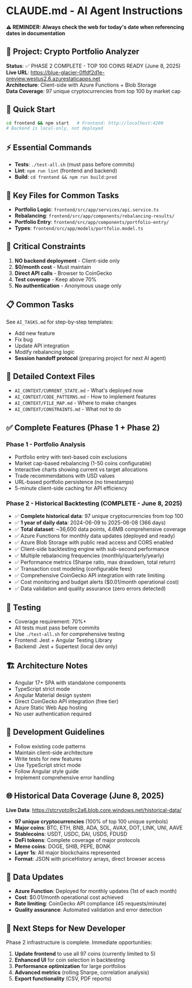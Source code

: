 # CLAUDE.md - AI Agent Instructions

**⚠️ REMINDER: Always check the web for today's date when referencing dates in documentation**

## 🎯 Project: Crypto Portfolio Analyzer
**Status**: ✅ PHASE 2 COMPLETE - TOP 100 COINS READY (June 8, 2025)  
**Live URL**: https://blue-glacier-0ffdf2d1e-preview.westus2.6.azurestaticapps.net  
**Architecture**: Client-side with Azure Functions + Blob Storage  
**Data Coverage**: 97 unique cryptocurrencies from top 100 by market cap

## 🚀 Quick Start
```bash
cd frontend && npm start   # Frontend: http://localhost:4200
# Backend is local-only, not deployed
```

## ⚡ Essential Commands
- **Tests**: `./test-all.sh` (must pass before commits)
- **Lint**: `npm run lint` (frontend and backend)
- **Build**: `cd frontend && npm run build:prod`

## 📁 Key Files for Common Tasks
- **Portfolio Logic**: `frontend/src/app/services/api.service.ts`
- **Rebalancing**: `frontend/src/app/components/rebalancing-results/`
- **Portfolio Entry**: `frontend/src/app/components/portfolio-entry/`
- **Types**: `frontend/src/app/models/portfolio.model.ts`

## 🛑 Critical Constraints
1. **NO backend deployment** - Client-side only
2. **$0/month cost** - Must maintain
3. **Direct API calls** - Browser to CoinGecko
4. **Test coverage** - Keep above 70%
5. **No authentication** - Anonymous usage only

## 📋 Common Tasks
See `AI_TASKS.md` for step-by-step templates:
- Add new feature
- Fix bug
- Update API integration
- Modify rebalancing logic
- **Session handoff protocol** (preparing project for next AI agent)

## 🔗 Detailed Context Files
- `AI_CONTEXT/CURRENT_STATE.md` - What's deployed now
- `AI_CONTEXT/CODE_PATTERNS.md` - How to implement features
- `AI_CONTEXT/FILE_MAP.md` - Where to make changes
- `AI_CONTEXT/CONSTRAINTS.md` - What not to do

## ✅ Complete Features (Phase 1 + Phase 2)

### **Phase 1 - Portfolio Analysis**
- Portfolio entry with text-based coin exclusions
- Market cap-based rebalancing (1-50 coins configurable)
- Interactive charts showing current vs target allocations
- Trade recommendations with USD values
- URL-based portfolio persistence (no timestamps)
- 5-minute client-side caching for API efficiency

### **Phase 2 - Historical Backtesting (COMPLETE - June 8, 2025)**
- ✅ **Complete historical data**: 97 unique cryptocurrencies from top 100
- ✅ **1 year of daily data**: 2024-06-09 to 2025-06-08 (366 days)
- ✅ **Total dataset**: ~36,600 data points, 4.6MB comprehensive coverage
- ✅ Azure Functions for monthly data updates (deployed and ready)
- ✅ Azure Blob Storage with public read access and CORS enabled
- ✅ Client-side backtesting engine with sub-second performance
- ✅ Multiple rebalancing frequencies (monthly/quarterly/yearly)
- ✅ Performance metrics (Sharpe ratio, max drawdown, total return)
- ✅ Transaction cost modeling (configurable fees)
- ✅ Comprehensive CoinGecko API integration with rate limiting
- ✅ Cost monitoring and budget alerts ($0.01/month operational cost)
- ✅ Data validation and quality assurance (zero errors detected)

## 🧪 Testing
- Coverage requirement: 70%+
- All tests must pass before commits
- Use `./test-all.sh` for comprehensive testing
- Frontend: Jest + Angular Testing Library
- Backend: Jest + Supertest (local dev only)

## 🏗️ Architecture Notes
- Angular 17+ SPA with standalone components
- TypeScript strict mode
- Angular Material design system
- Direct CoinGecko API integration (free tier)
- Azure Static Web App hosting
- No user authentication required

## 📝 Development Guidelines
- Follow existing code patterns
- Maintain client-side architecture
- Write tests for new features
- Use TypeScript strict mode
- Follow Angular style guide
- Implement comprehensive error handling

## 🌐 **Historical Data Coverage (June 8, 2025)**
**Live Data**: https://stcrypto9rc2a6.blob.core.windows.net/historical-data/
- **97 unique cryptocurrencies** (100% of top 100 unique symbols)
- **Major coins**: BTC, ETH, BNB, ADA, SOL, AVAX, DOT, LINK, UNI, AAVE
- **Stablecoins**: USDT, USDC, DAI, USDS, FDUSD
- **DeFi tokens**: Complete coverage of major protocols
- **Meme coins**: DOGE, SHIB, PEPE, BONK
- **Layer 1s**: All major blockchains represented
- **Format**: JSON with priceHistory arrays, direct browser access

## 🔄 **Data Updates**
- **Azure Function**: Deployed for monthly updates (1st of each month)
- **Cost**: $0.01/month operational cost achieved
- **Rate limiting**: CoinGecko API compliance (45 requests/minute)
- **Quality assurance**: Automated validation and error detection

## 🚀 **Next Steps for New Developer**
Phase 2 infrastructure is complete. Immediate opportunities:
1. **Update frontend** to use all 97 coins (currently limited to 5)
2. **Enhanced UI** for coin selection in backtesting
3. **Performance optimization** for large portfolios
4. **Advanced metrics** (rolling Sharpe, correlation analysis)
5. **Export functionality** (CSV, PDF reports)